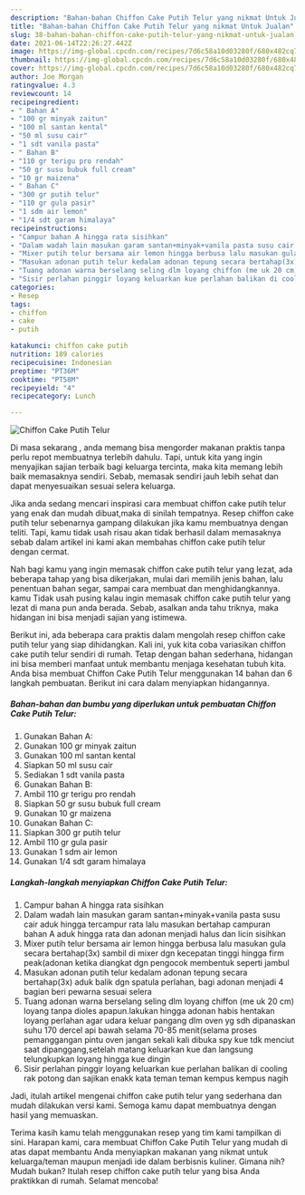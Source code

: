 ```yaml
---
description: "Bahan-bahan Chiffon Cake Putih Telur yang nikmat Untuk Jualan"
title: "Bahan-bahan Chiffon Cake Putih Telur yang nikmat Untuk Jualan"
slug: 38-bahan-bahan-chiffon-cake-putih-telur-yang-nikmat-untuk-jualan
date: 2021-06-14T22:26:27.442Z
image: https://img-global.cpcdn.com/recipes/7d6c58a10d03280f/680x482cq70/chiffon-cake-putih-telur-foto-resep-utama.jpg
thumbnail: https://img-global.cpcdn.com/recipes/7d6c58a10d03280f/680x482cq70/chiffon-cake-putih-telur-foto-resep-utama.jpg
cover: https://img-global.cpcdn.com/recipes/7d6c58a10d03280f/680x482cq70/chiffon-cake-putih-telur-foto-resep-utama.jpg
author: Joe Morgan
ratingvalue: 4.3
reviewcount: 14
recipeingredient:
- " Bahan A"
- "100 gr minyak zaitun"
- "100 ml santan kental"
- "50 ml susu cair"
- "1 sdt vanila pasta"
- " Bahan B"
- "110 gr terigu pro rendah"
- "50 gr susu bubuk full cream"
- "10 gr maizena"
- " Bahan C"
- "300 gr putih telur"
- "110 gr gula pasir"
- "1 sdm air lemon"
- "1/4 sdt garam himalaya"
recipeinstructions:
- "Campur bahan A hingga rata sisihkan"
- "Dalam wadah lain masukan garam santan+minyak+vanila pasta susu cair aduk hingga tercampur rata lalu masukan bertahap campuran bahan A aduk hingga rata dan adonan menjadi halus dan licin sisihkan"
- "Mixer putih telur bersama air lemon hingga berbusa lalu masukan gula secara bertahap(3x) sambil di mixer dgn kecepatan tinggi hingga firm peak(adonan ketika diangkat dgn pengocok membentuk seperti jambul"
- "Masukan adonan putih telur kedalam adonan tepung secara bertahap(3x) aduk balik dgn spatula perlahan, bagi adonan menjadi 4 bagian beri pewarna sesuai selera"
- "Tuang adonan warna berselang seling dlm loyang chiffon (me uk 20 cm) loyang tanpa dioles apapun.lakukan hingga adonan habis hentakan loyang perlahan agar udara keluar pangang dlm oven yg sdh dipanaskan suhu 170 dercel api bawah selama 70-85 menit(selama proses pemanggangan pintu oven jangan sekali kali dibuka spy kue tdk menciut saat dipanggang,setelah matang keluarkan kue dan langsung telungkupkan loyang hingga kue dingin"
- "Sisir perlahan pinggir loyang keluarkan kue perlahan balikan di cooling rak potong dan sajikan enakk kata teman teman kempus kempus nagih"
categories:
- Resep
tags:
- chiffon
- cake
- putih

katakunci: chiffon cake putih 
nutrition: 189 calories
recipecuisine: Indonesian
preptime: "PT36M"
cooktime: "PT58M"
recipeyield: "4"
recipecategory: Lunch

---
```



![Chiffon Cake Putih Telur](https://img-global.cpcdn.com/recipes/7d6c58a10d03280f/680x482cq70/chiffon-cake-putih-telur-foto-resep-utama.jpg)

Di masa  sekarang , anda memang bisa mengorder makanan praktis tanpa perlu repot membuatnya terlebih dahulu. Tapi, untuk kita yang ingin menyajikan sajian terbaik bagi keluarga tercinta, maka kita memang lebih baik memasaknya sendiri. Sebab, memasak sendiri jauh lebih sehat dan dapat menyesuaikan sesuai selera keluarga.

Jika anda sedang mencari inspirasi cara membuat chiffon cake putih telur yang enak dan mudah dibuat,maka di sinilah tempatnya. Resep chiffon cake putih telur  sebenarnya gampang dilakukan jika kamu membuatnya dengan teliti. Tapi, kamu tidak usah risau akan tidak berhasil dalam memasaknya 
sebab dalam artikel ini kami akan membahas chiffon cake putih telur dengan cermat.  



Nah bagi kamu yang ingin memasak chiffon cake putih telur yang lezat, ada beberapa tahap yang bisa dikerjakan, mulai dari memilih jenis bahan, lalu penentuan bahan segar, sampai cara membuat dan menghidangkannya. kamu Tidak usah pusing kalau ingin memasak chiffon cake putih telur yang lezat di mana pun anda berada. Sebab, asalkan anda  tahu triknya, maka hidangan ini bisa menjadi sajian yang istimewa.

Berikut ini, ada beberapa cara praktis  dalam mengolah resep chiffon cake putih telur yang siap dihidangkan. Kali ini, yuk kita coba variasikan chiffon cake putih telur sendiri di rumah. Tetap dengan bahan sederhana, hidangan ini bisa memberi manfaat untuk membantu menjaga kesehatan tubuh kita. Anda bisa membuat Chiffon Cake Putih Telur menggunakan 14 bahan dan 6 langkah pembuatan. Berikut ini cara dalam menyiapkan hidangannya.

<!--inarticleads1-->

##### Bahan-bahan dan bumbu yang diperlukan untuk pembuatan Chiffon Cake Putih Telur:

1. Gunakan  Bahan A:
1. Gunakan 100 gr minyak zaitun
1. Gunakan 100 ml santan kental
1. Siapkan 50 ml susu cair
1. Sediakan 1 sdt vanila pasta
1. Gunakan  Bahan B:
1. Ambil 110 gr terigu pro rendah
1. Siapkan 50 gr susu bubuk full cream
1. Gunakan 10 gr maizena
1. Gunakan  Bahan C:
1. Siapkan 300 gr putih telur
1. Ambil 110 gr gula pasir
1. Gunakan 1 sdm air lemon
1. Gunakan 1/4 sdt garam himalaya




<!--inarticleads2-->

##### Langkah-langkah menyiapkan Chiffon Cake Putih Telur:

1. Campur bahan A hingga rata sisihkan
1. Dalam wadah lain masukan garam santan+minyak+vanila pasta susu cair aduk hingga tercampur rata lalu masukan bertahap campuran bahan A aduk hingga rata dan adonan menjadi halus dan licin sisihkan
1. Mixer putih telur bersama air lemon hingga berbusa lalu masukan gula secara bertahap(3x) sambil di mixer dgn kecepatan tinggi hingga firm peak(adonan ketika diangkat dgn pengocok membentuk seperti jambul
1. Masukan adonan putih telur kedalam adonan tepung secara bertahap(3x) aduk balik dgn spatula perlahan, bagi adonan menjadi 4 bagian beri pewarna sesuai selera
1. Tuang adonan warna berselang seling dlm loyang chiffon (me uk 20 cm) loyang tanpa dioles apapun.lakukan hingga adonan habis hentakan loyang perlahan agar udara keluar pangang dlm oven yg sdh dipanaskan suhu 170 dercel api bawah selama 70-85 menit(selama proses pemanggangan pintu oven jangan sekali kali dibuka spy kue tdk menciut saat dipanggang,setelah matang keluarkan kue dan langsung telungkupkan loyang hingga kue dingin
1. Sisir perlahan pinggir loyang keluarkan kue perlahan balikan di cooling rak potong dan sajikan enakk kata teman teman kempus kempus nagih




Jadi, itulah artikel mengenai  chiffon cake putih telur  yang sederhana dan mudah dilakukan versi kami. Semoga kamu dapat membuatnya dengan hasil yang memuaskan. 

Terima kasih kamu telah menggunakan resep yang tim kami tampilkan di sini. Harapan kami, cara membuat  Chiffon Cake Putih Telur yang mudah di atas dapat membantu Anda menyiapkan makanan yang nikmat untuk keluarga/teman maupun menjadi ide dalam berbisnis kuliner. Gimana nih? Mudah bukan? Itulah resep chiffon cake putih telur yang bisa Anda praktikkan di rumah. Selamat mencoba!

